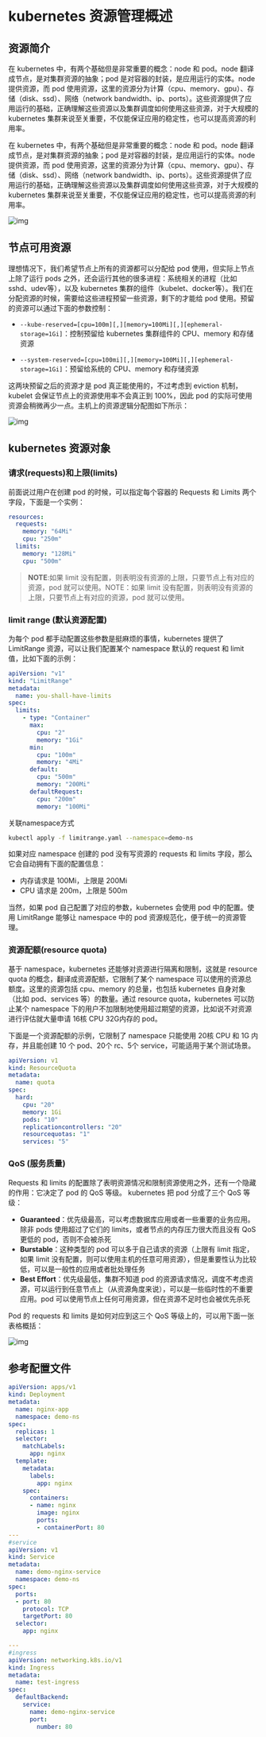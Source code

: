 # kubernetes 资源管理概述

## 资源简介

在 kubernetes 中，有两个基础但是非常重要的概念：node 和 pod。node 翻译成节点，是对集群资源的抽象；pod 是对容器的封装，是应用运行的实体。node 提供资源，而 pod 使用资源，这里的资源分为计算（cpu、memory、gpu）、存储（disk、ssd）、网络（network bandwidth、ip、ports）。这些资源提供了应用运行的基础，正确理解这些资源以及集群调度如何使用这些资源，对于大规模的 kubernetes 集群来说至关重要，不仅能保证应用的稳定性，也可以提高资源的利用率。

在 kubernetes 中，有两个基础但是非常重要的概念：node 和 pod。node 翻译成节点，是对集群资源的抽象；pod 是对容器的封装，是应用运行的实体。node 提供资源，而 pod 使用资源，这里的资源分为计算（cpu、memory、gpu）、存储（disk、ssd）、网络（network bandwidth、ip、ports）。这些资源提供了应用运行的基础，正确理解这些资源以及集群调度如何使用这些资源，对于大规模的 kubernetes 集群来说至关重要，不仅能保证应用的稳定性，也可以提高资源的利用率。

![img](https://i.loli.net/2021/07/19/ORHh7l6FK2Lb5nM.png)

## 节点可用资源

理想情况下，我们希望节点上所有的资源都可以分配给 pod 使用，但实际上节点上除了运行 pods 之外，还会运行其他的很多进程：系统相关的进程（比如 sshd、udev等），以及 kubernetes 集群的组件（kubelet、docker等）。我们在分配资源的时候，需要给这些进程预留一些资源，剩下的才能给 pod 使用。预留的资源可以通过下面的参数控制：

* ```--kube-reserved=[cpu=100m][,][memory=100Mi][,][ephemeral-storage=1Gi]```：控制预留给 kubernetes 集群组件的 CPU、memory 和存储资源

* ```--system-reserved=[cpu=100mi][,][memory=100Mi][,][ephemeral-storage=1Gi]```：预留给系统的 CPU、memory 和存储资源

这两块预留之后的资源才是 pod 真正能使用的，不过考虑到 eviction 机制，kubelet 会保证节点上的资源使用率不会真正到 100%，因此 pod 的实际可使用资源会稍微再少一点。主机上的资源逻辑分配图如下所示：

![img](https://i.loli.net/2021/07/19/Dvi7OjBEN583Wfl.png)

## kubernetes 资源对象

### 请求(requests)和上限(limits)

前面说过用户在创建 pod 的时候，可以指定每个容器的 Requests 和 Limits 两个字段，下面是一个实例：

```yaml
resources:
  requests:
    memory: "64Mi"
    cpu: "250m"
  limits:
    memory: "128Mi"
    cpu: "500m"
```

> **NOTE**:如果 limit 没有配置，则表明没有资源的上限，只要节点上有对应的资源，pod 就可以使用。NOTE：如果 limit 没有配置，则表明没有资源的上限，只要节点上有对应的资源，pod 就可以使用。

### limit range (默认资源配置)

为每个 pod 都手动配置这些参数是挺麻烦的事情，kubernetes 提供了 LimitRange 资源，可以让我们配置某个 namespace 默认的 request 和 limit 值，比如下面的示例：

```yaml
apiVersion: "v1"
kind: "LimitRange"
metadata:
  name: you-shall-have-limits
spec:
  limits:
    - type: "Container"
      max:
        cpu: "2"
        memory: "1Gi"
      min:
        cpu: "100m"
        memory: "4Mi"
      default:
        cpu: "500m"
        memory: "200Mi"
      defaultRequest:
        cpu: "200m"
        memory: "100Mi"
```

关联namespace方式

```bash
kubectl apply -f limitrange.yaml --namespace=demo-ns
```

如果对应 namespace 创建的 pod 没有写资源的 requests 和 limits 字段，那么它会自动拥有下面的配置信息：

* 内存请求是 100Mi，上限是 200Mi
* CPU 请求是 200m，上限是 500m

当然，如果 pod 自己配置了对应的参数，kubernetes 会使用 pod 中的配置。使用 LimitRange 能够让 namespace 中的 pod 资源规范化，便于统一的资源管理。

### 资源配额(resource quota)

基于 namespace，kubernetes 还能够对资源进行隔离和限制，这就是 resource quota 的概念，翻译成资源配额，它限制了某个 namespace 可以使用的资源总额度。这里的资源包括 cpu、memory 的总量，也包括 kubernetes 自身对象（比如 pod、services 等）的数量。通过 resource quota，kubernetes 可以防止某个 namespace 下的用户不加限制地使用超过期望的资源，比如说不对资源进行评估就大量申请 16核 CPU 32G内存的 pod。

下面是一个资源配额的示例，它限制了 namespace 只能使用 20核 CPU 和 1G 内存，并且能创建 10 个 pod、20个 rc、5个 service，可能适用于某个测试场景。

```yaml
apiVersion: v1
kind: ResourceQuota
metadata:
  name: quota
spec:
  hard:
    cpu: "20"
    memory: 1Gi
    pods: "10"
    replicationcontrollers: "20"
    resourcequotas: "1"
    services: "5"
```

### QoS (服务质量)

Requests 和 limits 的配置除了表明资源情况和限制资源使用之外，还有一个隐藏的作用：它决定了 pod 的 QoS 等级。
kubernetes 把 pod 分成了三个 QoS 等级：

* **Guaranteed**：优先级最高，可以考虑数据库应用或者一些重要的业务应用。除非 pods 使用超过了它们的 limits，或者节点的内存压力很大而且没有 QoS 更低的 pod，否则不会被杀死
* **Burstable**：这种类型的 pod 可以多于自己请求的资源（上限有 limit 指定，如果 limit 没有配置，则可以使用主机的任意可用资源），但是重要性认为比较低，可以是一般性的应用或者批处理任务
* **Best Effort**：优先级最低，集群不知道 pod 的资源请求情况，调度不考虑资源，可以运行到任意节点上（从资源角度来说），可以是一些临时性的不重要应用。pod 可以使用节点上任何可用资源，但在资源不足时也会被优先杀死

Pod 的 requests 和 limits 是如何对应到这三个 QoS 等级上的，可以用下面一张表格概括：

![img](https://i.loli.net/2021/07/19/wGp6ZMoVuFCTQ18.png)

## 参考配置文件

```yaml
apiVersion: apps/v1
kind: Deployment
metadata:
  name: nginx-app
  namespace: demo-ns
spec:
  replicas: 1
  selector:
    matchLabels:
      app: nginx
  template:
    metadata:
      labels:
        app: nginx
    spec:
      containers:
      - name: nginx
        image: nginx
        ports:
        - containerPort: 80
---
#service
apiVersion: v1
kind: Service
metadata:
  name: demo-nginx-service
  namespace: demo-ns
spec:
  ports:
  - port: 80
    protocol: TCP
    targetPort: 80
  selector:
    app: nginx

---
#ingress
apiVersion: networking.k8s.io/v1
kind: Ingress
metadata:
  name: test-ingress
spec:
  defaultBackend:
    service:
      name: demo-nginx-service
      port:
        number: 80

```
